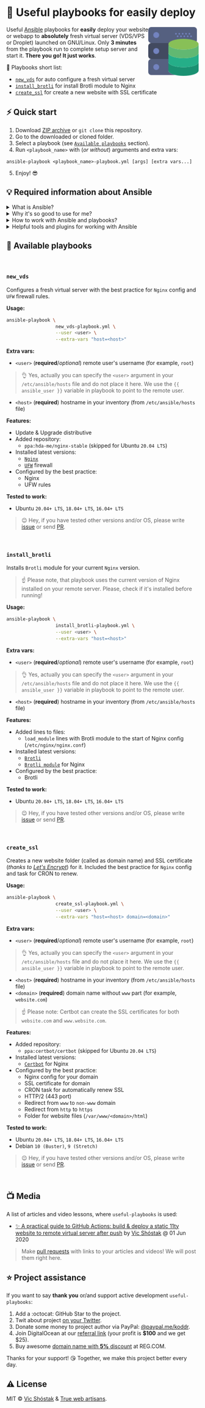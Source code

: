 # 🚚 Useful playbooks for easily deploy

<img align="right" width="132px" src=".github/logo.svg" alt="logo"/>

Useful [Ansible](https://github.com/ansible/ansible) playbooks for **easily** deploy your website or webapp to **absolutely** fresh virtual server (VDS/VPS or Droplet) launched on GNU/Linux. Only **3 minutes** from the playbook run to complete setup server and start it. **There you go! It just works**.

🔔 Playbooks short list:

- [`new_vds`](https://github.com/truewebartisans/useful-playbooks#new_vds) for auto configure a fresh virtual server
- [`install_brotli`](https://github.com/truewebartisans/useful-playbooks#install_brotli) for install Brotli module to Nginx
- [`create_ssl`](https://github.com/truewebartisans/useful-playbooks#create_ssl) for create a new website with SSL certificate

## ⚡️ Quick start

1. Download [ZIP archive](https://github.com/truewebartisans/useful-playbooks/archive/master.zip) or `git clone` this repository.
2. Go to the downloaded or cloned folder.
3. Select a playbook (see [`Available playbooks`](https://github.com/truewebartisans/useful-playbooks#-available-playbooks) section).
4. Run `<playbook_name>` with (_or without_) arguments and extra vars:

```console
ansible-playbook <playbook_name>-playbook.yml [args] [extra vars...]
```

5. Enjoy! 😎

## 💡 Required information about Ansible

<details>
<summary>What is Ansible?</summary><br/>

Follow [Wikipedia](<https://en.wikipedia.org/wiki/Ansible_(software)>) page:

<img src="https://upload.wikimedia.org/wikipedia/commons/2/24/Ansible_logo.svg" width="128px" align="right" alt="ansible logo" />

_Ansible is an open-source software provisioning, configuration management, and application-deployment tool enabling infrastructure as code. It runs on many Unix-like systems, and can configure both Unix-like systems as well as Microsoft Windows. It includes its own declarative language to describe system configuration._

_Ansible was written by Michael DeHaan and acquired by Red Hat in 2015. Ansible is agentless, temporarily connecting remotely via SSH or Windows Remote Management (allowing remote PowerShell execution) to do its tasks._

</details>

<details>
<summary>Why it's so good to use for me?</summary><br/>

Ansible is a radically simple IT automation system. It handles configuration management, application deployment, cloud provisioning, ad-hoc task execution, network automation, and multi-node orchestration. Ansible makes complex changes like zero-downtime rolling updates with load balancers easy.

- Have a dead simple setup process and a minimal learning curve.
- Manage machines very quickly and in parallel.
- Avoid custom-agents and additional open ports, be agentless by leveraging the existing SSH daemon.
- Describe infrastructure in a language that is both machine and human friendly.
- Focus on security and easy auditability/review/rewriting of content.
- Manage new remote machines instantly, without bootstrapping any software.
- Allow module development in any dynamic language, not just Python.
- Be usable as non-root.
- Be the easiest IT automation system to use, ever.

:octocat: GitHub: https://github.com/ansible/ansible

</details>

<details>
<summary>How to work with Ansible and playbooks?</summary><br/>

1. Be sure, that [Python](https://www.python.org/) (version `3.5` or later) is installed.
2. Install Ansible for your OS by [this](https://docs.ansible.com/ansible/latest/installation_guide/intro_installation.html#installing-ansible) instructions.
3. Setting up inventory by [this](https://docs.ansible.com/ansible/latest/user_guide/intro_getting_started.html) guide.

</details>

<details>
<summary>Helpful tools and plugins for working with Ansible</summary><br/>

**VS Code addons:**

- [vscode-ansible](https://marketplace.visualstudio.com/items?itemName=vscoss.vscode-ansible) for code completion, syntax highlighting and linting of Ansible playbooks files
- [vscode-nginx](https://marketplace.visualstudio.com/items?itemName=shanoor.vscode-nginx) for syntax highlighting of Nginx configs

**VS Code config hints:**

For better readability, please add two association to your `.vscode/settings.json`:

1. For `Ansible` playbooks
2. For `jinja2` templates (which uses for `Nginx` configs)

```jsonc
{
  // ...
  "files.associations": {
    // ...
    "*-domain.j*2": "NGINX", // for all jinja2 files ended with `domain` word
    "*-playbook.y*ml": "ansible" // for YAML files ended with `playbook` word
  }
  // ...
}
```

</details>

## 🎯 Available playbooks

<br/>

### `new_vds`

Configures a fresh virtual server with the best practice for `Nginx` config and `UFW` firewall rules.

**Usage:**

```bash
ansible-playbook \
                  new_vds-playbook.yml \
                  --user <user> \
                  --extra-vars "host=<host>"
```

**Extra vars:**

- `<user>` (**required**/_optional_) remote user's username (for example, `root`)

> 👌 Yes, actually you can specify the `<user>` argument in your `/etc/ansible/hosts` file and do not place it here. We use the `{{ ansible_user }}` variable in playbook to point to the remote user.

- `<host>` (**required**) hostname in your inventory (from `/etc/ansible/hosts` file)

**Features:**

- Update & Upgrade distributive
- Added repository:
  - `ppa:hda-me/nginx-stable` (skipped for Ubuntu `20.04 LTS`)
- Installed latest versions:
  - [`Nginx`](https://nginx.org/)
  - [`UFW`](https://help.ubuntu.com/community/UFW) firewall
- Configured by the best practice:
  - Nginx
  - UFW rules

**Tested to work:**

- Ubuntu `20.04+ LTS`, `18.04+ LTS`, `16.04+ LTS`

> 😉 Hey, if you have tested other versions and/or OS, please write [issue](https://github.com/truewebartisans/useful-playbooks/issues/new) or send [PR](https://github.com/truewebartisans/useful-playbooks/pulls).

<br/>

### `install_brotli`

Installs `Brotli` module for your current `Nginx` version.

> ☝️ Please note, that playbook uses the current version of Nginx installed on your remote server. Please, check if it's installed before running!

**Usage:**

```bash
ansible-playbook \
                  install_brotli-playbook.yml \
                  --user <user> \
                  --extra-vars "host=<host>"
```

**Extra vars:**

- `<user>` (**required**/_optional_) remote user's username (for example, `root`)

> 👌 Yes, actually you can specify the `<user>` argument in your `/etc/ansible/hosts` file and do not place it here. We use the `{{ ansible_user }}` variable in playbook to point to the remote user.

- `<host>` (**required**) hostname in your inventory (from `/etc/ansible/hosts` file)

**Features:**

- Added lines to files:
  - `load_module` lines with Brotli module to the start of Nginx config (`/etc/nginx/nginx.conf`)
- Installed latest versions:
  - [`Brotli`](https://github.com/google/brotli)
  - [`Brotli module`](https://github.com/google/ngx_brotli) for Nginx
- Configured by the best practice:
  - Brotli

**Tested to work:**

- Ubuntu `20.04+ LTS`, `18.04+ LTS`, `16.04+ LTS`

> 😉 Hey, if you have tested other versions and/or OS, please write [issue](https://github.com/truewebartisans/useful-playbooks/issues/new) or send [PR](https://github.com/truewebartisans/useful-playbooks/pulls).

<br/>

### `create_ssl`

Creates a new website folder (called as domain name) and SSL certificate (_thanks to [Let's Encrypt](https://letsencrypt.org/)_) for it. Included the best practice for `Nginx` config and task for CRON to renew.

**Usage:**

```bash
ansible-playbook \
                  create_ssl-playbook.yml \
                  --user <user> \
                  --extra-vars "host=<host> domain=<domain>"
```

**Extra vars:**

- `<user>` (**required**/_optional_) remote user's username (for example, `root`)

> 👌 Yes, actually you can specify the `<user>` argument in your `/etc/ansible/hosts` file and do not place it here. We use the `{{ ansible_user }}` variable in playbook to point to the remote user.

- `<host>` (**required**) hostname in your inventory (from `/etc/ansible/hosts` file)
- `<domain>` (**required**) domain name without `www` part (for example, `website.com`)

> ☝️ Please note: Certbot can create the SSL certificates for both `website.com` and `www.website.com`.

**Features:**

- Added repository:
  - `ppa:certbot/certbot` (skipped for Ubuntu `20.04 LTS`)
- Installed latest versions:
  - [`Certbot`](https://certbot.eff.org/) for Nginx
- Configured by the best practice:
  - Nginx config for your domain
  - SSL certificate for domain
  - CRON task for automatically renew SSL
  - HTTP/2 (443 port)
  - Redirect from `www` to `non-www` domain
  - Redirect from `http` to `https`
  - Folder for website files (`/var/www/<domain>/html`)

**Tested to work:**

- Ubuntu `20.04+ LTS`, `18.04+ LTS`, `16.04+ LTS`
- Debian `10 (Buster)`, `9 (Stretch)`

> 😉 Hey, if you have tested other versions and/or OS, please write [issue](https://github.com/truewebartisans/useful-playbooks/issues/new) or send [PR](https://github.com/truewebartisans/useful-playbooks/pulls).

<br/>

## 📺 Media

A list of articles and video lessons, where `useful-playbooks` is used:

- [✨ A practical guide to GitHub Actions: build & deploy a static 11ty website to remote virtual server after push](https://dev.to/koddr/automate-that-a-practical-guide-to-github-actions-build-deploy-a-static-11ty-website-to-remote-virtual-server-after-push-d19) by [Vic Shóstak](https://github.com/koddr) @ 01 Jun 2020

> Make [pull requests](pulls) with links to your articles and videos! We will post them right here.

## ⭐️ Project assistance

If you want to say **thank you** or/and support active development `useful-playbooks`:

1. Add a :octocat: GitHub Star to the project.
2. Twit about project [on your Twitter](https://twitter.com/intent/tweet?text=Useful%20Ansible%20playbooks%20for%20easily%20deploy%20your%20website%20or%20webapp%20to%20absolutely%20fresh%20virtual%20server%20%28VDS%2FVPS%20or%20Droplet%29%20launched%20on%20GNU%2FLinux%20https%3A%2F%2Fgithub.com%2Ftruewebartisans%2Fuseful-playbooks).
3. Donate some money to project author via PayPal: [@paypal.me/koddr](https://paypal.me/koddr?locale.x=en_EN).
4. Join DigitalOcean at our [referral link](https://shrts.website/do/server) (your profit is **\$100** and we get \$25).
5. Buy awesome [domain name with **5%** discount](https://shrts.website/reg/domain) at REG.COM.

Thanks for your support! 😘 Together, we make this project better every day.

## ⚠️ License

MIT &copy; [Vic Shóstak](https://github.com/koddr) & [True web artisans](https://1wa.co/).
